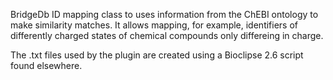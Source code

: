 BridgeDb ID mapping class to uses information from the ChEBI
ontology to make similarity matches. It allows mapping, for
example, identifiers of differently charged states of
chemical compounds only differeing in charge.

The .txt files used by the plugin are created using a
Bioclipse 2.6 script found elsewhere.
